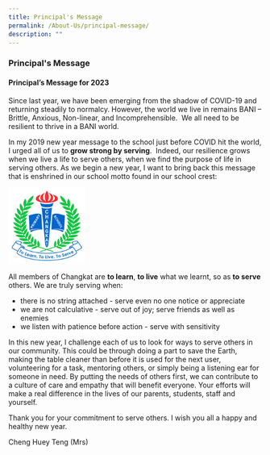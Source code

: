 ```yaml
---
title: Principal's Message
permalink: /About-Us/principal-message/
description: ""
---
```

### Principal's Message

#### Principal’s Message for 2023

Since last year, we have been emerging from the shadow of COVID-19 and returning steadily to normalcy. However, the world we live in remains BANI – Brittle, Anxious, Non-linear, and Incomprehensible.  We all need to be resilient to thrive in a BANI world.

In my 2019 new year message to the school just before COVID hit the world, I urged all of us to **grow strong by serving**.  Indeed, our resilience grows when we live a life to serve others, when we find the purpose of life in serving others. As we begin a new year, I want to bring back this message that is enshrined in our school motto found in our school crest:

<img  src="/images/School%20Crest.jpg"  alt="School Crest" style="width:30%">

All members of Changkat are **to learn**, **to live** what we learnt, so as **to serve** others. We are truly serving when:

* there is no string attached - serve even no one notice or appreciate
* we are not calculative - serve out of joy; serve friends as well as enemies
* we listen with patience before action - serve with sensitivity

In this new year, I challenge each of us to look for ways to serve others in our community. This could be through doing a part to save the Earth, making the table cleaner than before it is used for the next user, volunteering for a task, mentoring others, or simply being a listening ear for someone in need. By putting the needs of others first, we can contribute to a culture of care and empathy that will benefit everyone. Your efforts will make a real difference in the lives of our parents, students, staff and yourself.

Thank you for your commitment to serve others. I wish you all a happy and healthy new year.

Cheng Huey Teng (Mrs) 